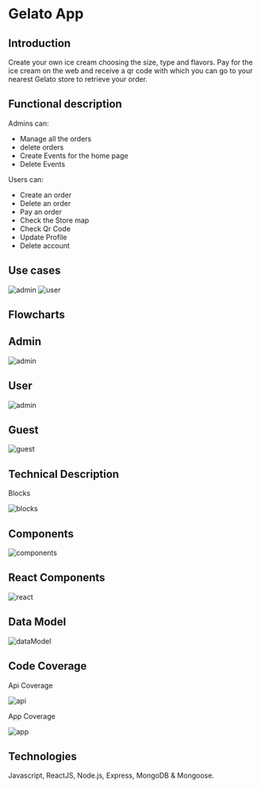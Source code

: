 # Gelato App

## Introduction
Create your own ice cream choosing the size, type and flavors. Pay for the ice cream on the web and receive a qr code with which you can go to your nearest Gelato store to retrieve your order.

## Functional description

Admins can:
- Manage all the orders
- delete orders 
- Create Events for the home page
- Delete Events

Users can: 

- Create an order
- Delete an order
- Pay an order
- Check the Store map 
- Check Qr Code
- Update Profile
- Delete account

## Use cases

![admin](images/user.png)
![user](images/admin.png)

## Flowcharts

## Admin
![admin](images/flow-admin.png)

## User

![admin](images/flow-user.png)

## Guest

![guest](images/flow-guest.png)

## Technical Description

Blocks

![blocks](images/blocks.jpg)

## Components

![components](images/components.jpg)

## React Components

![react](images/react-components.png)

## Data Model

![dataModel](images/data-model.png)

## Code Coverage

Api Coverage

![api](images/api-test.jpg)

App Coverage

![app](images/app-test.jpg)

## Technologies
Javascript, ReactJS, Node.js, Express, MongoDB & Mongoose.
